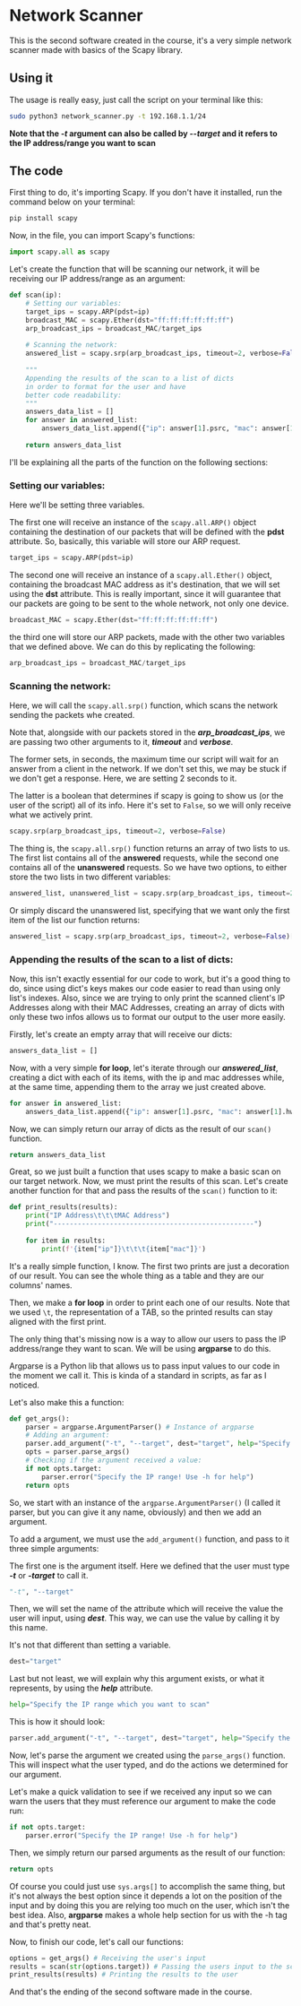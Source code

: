 # Network Scanner

This is the second software created in the course, it's a very simple network scanner made with basics of the Scapy library.

## Using it

The usage is really easy, just call the script on your terminal like this:
```bash
sudo python3 network_scanner.py -t 192.168.1.1/24
```

**Note that the *-t* argument can also be called by *--target* and it refers to the IP address/range you want to scan** 

## The code

First thing to do, it's importing Scapy. If you don't have it installed, run the command below on your terminal:
```bash
pip install scapy
```

Now, in the file, you can import Scapy's functions:
```python
import scapy.all as scapy
```

Let's create the function that will be scanning our network, it will be receiving our IP address/range as an argument:

```python
def scan(ip):
	# Setting our variables:
	target_ips = scapy.ARP(pdst=ip)
	broadcast_MAC = scapy.Ether(dst="ff:ff:ff:ff:ff:ff")
	arp_broadcast_ips = broadcast_MAC/target_ips
	
	# Scanning the network:
	answered_list = scapy.srp(arp_broadcast_ips, timeout=2, verbose=False)[0]
	
	"""
	Appending the results of the scan to a list of dicts
	in order to format for the user and have
	better code readability:
	"""
	answers_data_list = []
	for answer in answered_list:
		answers_data_list.append({"ip": answer[1].psrc, "mac": answer[1].hwsrc})
		
	return answers_data_list
```

I'll be explaining all the parts of the function on the following sections:

### Setting our variables:

Here we'll be setting three variables.

The first one will receive an instance of the ```scapy.all.ARP()``` object containing the destination of our packets that will be defined with the **pdst** attribute. So, basically, this variable will store our ARP request.

```python
target_ips = scapy.ARP(pdst=ip)
```

The second one will receive an instance of a ```scapy.all.Ether()``` object, containing the broadcast MAC address as it's destination, that we will set using the **dst** attribute. 
This is really important, since it will guarantee that our packets are going to be sent to the whole network, not only one device.

```python
broadcast_MAC = scapy.Ether(dst="ff:ff:ff:ff:ff:ff")
```

the third one will store our ARP packets, made with the other two variables that we defined above. We can do this by replicating the following:

```python
arp_broadcast_ips = broadcast_MAC/target_ips
```

### Scanning the network:

Here, we will call the ```scapy.all.srp()``` function, which scans the network sending the packets whe created.

Note that, alongside with our packets stored in the ***arp_broadcast_ips***, we are passing two other arguments to it, ***timeout*** and ***verbose***.

The former sets, in seconds, the maximum time our script will wait for an answer from a client in the network. If we don't set this, we may be stuck if we don't get a response. Here, we are setting 2 seconds to it.

The latter is a boolean that determines if scapy is going to show us (or the user of the script) all of its info. Here it's set to ```False```, so we will only receive what we actively print.

```python
scapy.srp(arp_broadcast_ips, timeout=2, verbose=False)
```

The thing is, the ```scapy.all.srp()``` function returns an array of two lists to us. The first list contains all of the **answered** requests, while the second one contains all of the **unanswered** requests. So we have two options, to either store the two lists in two different variables:

```python
answered_list, unanswered_list = scapy.srp(arp_broadcast_ips, timeout=2, verbose=False)
```

Or simply discard the unanswered list, specifying that we want only the first item of the list our function returns:

```python
answered_list = scapy.srp(arp_broadcast_ips, timeout=2, verbose=False)[0]
```

### Appending the results of the scan to a list of dicts:

Now, this isn't exactly essential for our code to work, but it's a good thing to do, since using dict's keys makes our code easier to read than using only list's indexes. Also, since we are trying to only print the scanned client's IP Addresses along with their MAC Addresses, creating an array of dicts with only these two infos allows us to format our output to the user more easily.

Firstly, let's create an empty array that will receive our dicts:

```python
answers_data_list = []
```

Now, with a very simple **for loop**, let's iterate through our ***answered_list***, creating a dict with each of its items, with the ip and mac addresses while, at the same time, appending them to the array we just created above.

```python
for answer in answered_list:
	answers_data_list.append({"ip": answer[1].psrc, "mac": answer[1].hwsrc})
```

Now, we can simply return our array of dicts as the result of our ```scan()``` function.

```python
return answers_data_list
```

Great, so we just built a function that uses scapy to make a basic scan on our target network. Now, we must print the results of this scan. Let's create another function for that and pass the results of the ```scan()``` function to it:

```python
def print_results(results):
	print("IP Address\t\t\tMAC Address")
	print("--------------------------------------------------")
	
	for item in results:
		print(f'{item["ip"]}\t\t\t{item["mac"]}')
```

It's a really simple function, I know. The first two prints are just a decoration of our result. You can see the whole thing as a table and they are our columns' names.

Then, we make a **for loop** in order to print each one of our results. Note that we used ```\t```, the representation of a TAB, so the printed results can stay aligned with the first print.

The only thing that's missing now is a way to allow our users to pass the IP address/range they want to scan. We will be using **argparse** to do this.

Argparse is a Python lib that allows us to pass input values to our code in the moment we call it. This is kinda of a standard in scripts, as far as I noticed.

Let's also make this a function:

```python
def get_args():
    parser = argparse.ArgumentParser() # Instance of argparse
	# Adding an argument:
    parser.add_argument("-t", "--target", dest="target", help="Specify the IP range which you want to scan")
    opts = parser.parse_args()
	# Checking if the argument received a value:
    if not opts.target:
        parser.error("Specify the IP range! Use -h for help")
    return opts
```

So, we start with an instance of the ```argparse.ArgumentParser()```  (I called it parser, but you can give it any name, obviously) and then we add an argument.

To add a argument, we must use the ```add_argument()``` function, and pass to it three simple arguments:

The first one is the argument itself. Here we defined that the user must type ***-t*** or ***-target*** to call it.

```python
"-t", "--target"
```

Then, we will set the name of the attribute which will receive the value the user will input, using ***dest***. This way, we can use the value by calling it by this name.

It's not that different than setting a variable.

```python
dest="target"
```

Last but not least, we will explain why this argument exists, or what it represents, by using the ***help*** attribute.

```python
help="Specify the IP range which you want to scan"
```

This is how it should look:

```python
parser.add_argument("-t", "--target", dest="target", help="Specify the IP range which you want to scan")
```

Now, let's parse the argument we created using the ```parse_args()``` function. This will inspect what the user typed, and do the actions we determined for our argument.

Let's make a quick validation to see if we received any input so we can warn the users that they must reference our argument to make the code run:

```python
if not opts.target:
	parser.error("Specify the IP range! Use -h for help")
```

Then, we simply return our parsed arguments as the result of our function:

```python
return opts
```

Of course you could just use ```sys.args[]``` to accomplish the same thing, but it's not always the best option since it depends a lot on the position of the input and by doing this you are relying too much on the user, which isn't the best idea. Also, **argparse** makes a whole help section for us with the -h tag and that's pretty neat.

Now, to finish our code, let's call our functions:

```python
options = get_args() # Receiving the user's input
results = scan(str(options.target)) # Passing the users input to the scan function and getting the results
print_results(results) # Printing the results to the user
```

And that's the ending of the second software made in the course.